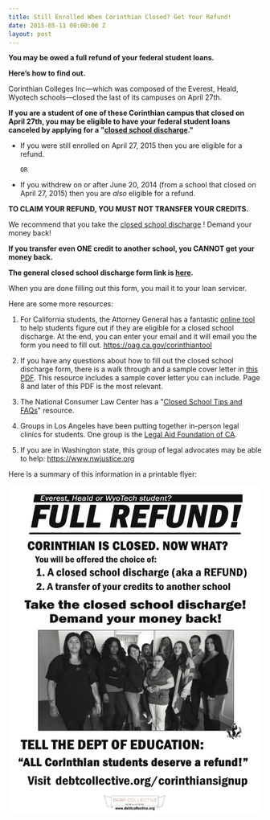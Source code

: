 ```yaml
---
title: Still Enrolled When Corinthian Closed? Get Your Refund!
date: 2015-05-11 00:00:00 Z
layout: post
---
```


**You may be owed a full refund of your federal student loans.**

**Here’s how to find out.**

Corinthian Colleges Inc&mdash;which was composed of the Everest, Heald, Wyotech schools&mdash;closed the last of its campuses on April 27th. 


**If you are a student of one of these Corinthian campus that closed on April 27th, you may be eligible to have your federal student loans canceled by applying for a "[closed school discharge](http://www.ifap.ed.gov/dpcletters/attachments/GEN1418AttachLoanDischargeAppSchoolClosure.pdf)."**

* If you were still enrolled on April 27, 2015 then you are eligible for a refund.

      OR

* If you withdrew on or after June 20, 2014 (from a school that closed on April 27, 2015) then you are *also* eligible for a refund.

**TO CLAIM YOUR REFUND, YOU MUST NOT TRANSFER YOUR CREDITS.**


We recommend that you take the [closed school discharge](http://www.ifap.ed.gov/dpcletters/attachments/GEN1418AttachLoanDischargeAppSchoolClosure.pdf) ! Demand your money back! 

**If you transfer even ONE credit to another school, you CANNOT get your money back.**

**The general closed school discharge form link is [here](http://www.ifap.ed.gov/dpcletters/attachments/GEN1418AttachLoanDischargeAppSchoolClosure.pdf).**

When you are done filling out this form, you mail it to your loan servicer.

Here are some more resources: 

1. For California students, the Attorney General has a fantastic [online tool](https://oag.ca.gov/corinthiantool) to help students figure out if they are eligible for a closed school discharge. At the end, you can enter your email and it will email you the form you need to fill out. https://oag.ca.gov/corinthiantool

2.   If you have any questions about how to fill out the closed school discharge form, there is a walk through and a sample cover letter in [this PDF](http://assets.seiu.org/campaigns/corinthianshutdown.org/Closed-School-Loan-Discharge-Packet.pdf). This resource includes a sample cover letter you can include. Page 8 and later of this PDF is the most relevant. 

3. The National Consumer Law Center has a "[Closed School Tips and FAQs](http://www.studentloanborrowerassistance.org/loan-cancellation/school-related/closed-school/closed-school-tips-and-faqs/)" resource.

4. Groups in Los Angeles have been putting together in-person legal clinics for students. One group is the [Legal Aid Foundation of CA](http://www.lafla.org/).

5. If you are in Washington state,  this group of legal advocates may be able to help: https://www.nwjustice.org

Here is a summary of this information in a printable flyer:

![](/assets/images/2015/06/DC-Flyer-discharge-BW-copy.jpg)


